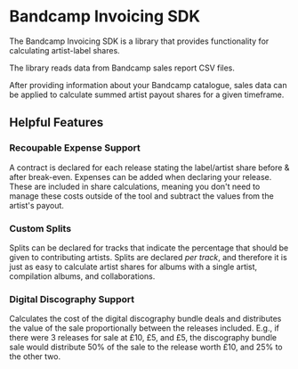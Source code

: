 # Bandcamp Invoicing SDK

The Bandcamp Invoicing SDK is a library that provides functionality for calculating artist-label shares.

The library reads data from Bandcamp sales report CSV files.

After providing information about your Bandcamp catalogue, sales data can be applied to calculate
summed artist payout shares for a given timeframe.

## Helpful Features 

###  Recoupable Expense Support
A contract is declared for each release stating the label/artist share before & after break-even.
Expenses can be added when declaring your release. These are included in share calculations, meaning you don't need to 
manage these costs outside of the tool and subtract the values from the artist's payout.

### Custom Splits
Splits can be declared for tracks that indicate the percentage that should be given to contributing artists. Splits are declared _per track_, and therefore it is just as easy to calculate artist shares for albums with a single artist, compilation albums, and collaborations.

### Digital Discography Support
Calculates the cost of the digital discography bundle deals and distributes the value of the sale proportionally between the releases included. E.g., if there were 3 releases for sale at £10, £5, and £5, the discography bundle sale would distribute 50% of the sale to the release worth £10, and 25% to the other two.

